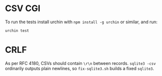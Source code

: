 CSV CGI
=======


To run the tests install urchin with `npm install -g urchin` or
similar, and run:

```
urchin test
```


CRLF
====

As per RFC 4180, CSVs should contain `\r\n` between records.
`sqlite3 -csv` ordinarily outputs plain newlines,
so `fix-sqlite3.sh` builds a fixed `sqlite3`.
